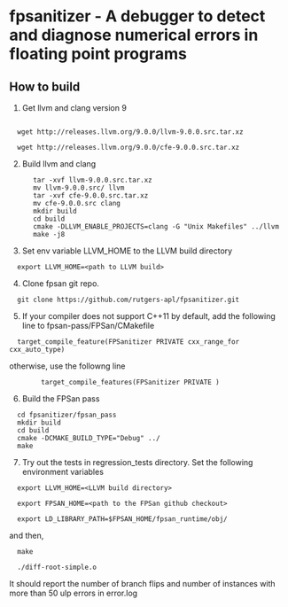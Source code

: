 # fpsanitizer - A debugger to detect and diagnose numerical errors in floating point programs


## How to build

1. Get llvm and clang version 9
```

  wget http://releases.llvm.org/9.0.0/llvm-9.0.0.src.tar.xz

  wget http://releases.llvm.org/9.0.0/cfe-9.0.0.src.tar.xz
```

2. Build llvm and clang

```
      tar -xvf llvm-9.0.0.src.tar.xz
      mv llvm-9.0.0.src/ llvm
      tar -xvf cfe-9.0.0.src.tar.xz
      mv cfe-9.0.0.src clang
      mkdir build
      cd build
      cmake -DLLVM_ENABLE_PROJECTS=clang -G "Unix Makefiles" ../llvm
      make -j8

```

3. Set env variable LLVM_HOME to the LLVM build directory
```
  export LLVM_HOME=<path to LLVM build>
```

4. Clone fpsan git repo.
```
  git clone https://github.com/rutgers-apl/fpsanitizer.git

```

5. If your compiler does not support C++11 by default, add the following line to fpsan-pass/FPSan/CMakefile

```
  target_compile_feature(FPSanitizer PRIVATE cxx_range_for cxx_auto_type)

```

otherwise, use the followng line

```
        target_compile_features(FPSanitizer PRIVATE )

```

6. Build the FPSan pass

```
  cd fpsanitizer/fpsan_pass
  mkdir build
  cd build
  cmake -DCMAKE_BUILD_TYPE="Debug" ../
  make

```

7. Try out the tests in regression_tests directory. Set the following environment variables

```
  export LLVM_HOME=<LLVM build directory>

  export FPSAN_HOME=<path to the FPSan github checkout>

  export LD_LIBRARY_PATH=$FPSAN_HOME/fpsan_runtime/obj/

```

and then,
```
  make

  ./diff-root-simple.o

```

It should report the number of branch flips and number of instances with more than 50 ulp errors in error.log
      
